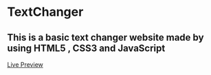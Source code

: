 # TextChanger
## This is a basic text changer website made by using HTML5 , CSS3 and JavaScript

[Live Preview](https://utkarsh3128.github.io/TextChanger/)
